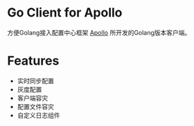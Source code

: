 # Go Client for Apollo

方便Golang接入配置中心框架 [Apollo](https://github.com/ctripcorp/apollo) 所开发的Golang版本客户端。

# Features

* 实时同步配置
* 灰度配置
* 客户端容灾
* 配置文件容灾
* 自定义日志组件 

